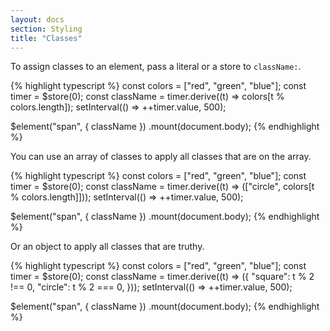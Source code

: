```yaml
---
layout: docs
section: Styling
title: "Classes"
---
```


To assign classes to an element, pass a literal or a store to `className:`.

{% highlight typescript %}
const colors = ["red", "green", "blue"];
const timer = $store(0);
const className = timer.derive((t) => colors[t % colors.length]);
setInterval(() => ++timer.value, 500);

$element("span", { className })
.mount(document.body);
{% endhighlight %}

You can use an array of classes to apply all classes that are on the array.

{% highlight typescript %}
const colors = ["red", "green", "blue"];
const timer = $store(0);
const className = timer.derive((t) => (["circle", colors[t % colors.length]]));
setInterval(() => ++timer.value, 500);

$element("span", { className })
.mount(document.body);
{% endhighlight %}

Or an object to apply all classes that are truthy.

{% highlight typescript %}
const colors = ["red", "green", "blue"];
const timer = $store(0);
const className = timer.derive((t) => ({
    "square": t % 2 !== 0,
    "circle": t % 2 === 0,
}));
setInterval(() => ++timer.value, 500);

$element("span", { className })
.mount(document.body);
{% endhighlight %}
